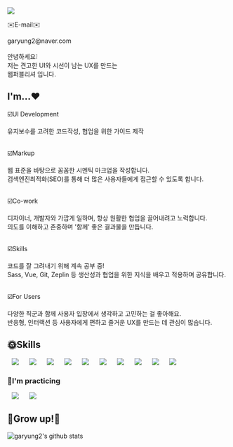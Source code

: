 <img src="https://capsule-render.vercel.app/api?type=waving&amp;height=200&amp;text=Welcome!&amp;fontAlign=80&amp;fontAlignY=40&amp;color=gradient" />
<p>✉️E-mail✉️</p>
<span>garyung2@naver.com</span>
<br/>
<br/>
안녕하세요❕<br/>
저는 견고한 UI와 시선이 남는 UX를 만드는<br/>
웹퍼블리셔 입니다.
<h2>I'm...❤️</h2>
<div>
  <p>☑️UI Development</p>
  <span>유지보수를 고려한 코드작성, 협업을 위한 가이드 제작</span>
  <br/>
  <br/>
  <p>☑️Markup</p>
  <span>
   웹 표준을 바탕으로 꼼꼼한 시멘틱 마크업을 작성합니다.<br/>
   검색엔진최적화(SEO)를 통해 더 많은 사용자들에게 접근할 수 있도록 합니다.
  </span>
  <br/>
  <br/>
  <p>☑️Co-work</p>
  <span>
   디자이너, 개발자와 가깝게 일하며, 항상 원활한 협업을 끌어내려고 노력합니다.<br/>
   의도를 이해하고 존중하며 '함께' 좋은 결과물을 만듭니다.
  </span>
  <br/>
  <br/>
  <p>☑️Skills</p>
  <span>
   코드를 잘 그려내기 위해 계속 공부 중!<br/>
   Sass, Vue, Git, Zeplin 등 생산성과 협업을 위한 지식을 배우고 적용하며 공유합니다.
  </span>
  <br/>
  <br/>
   <p>☑️For Users</p>
  <span>
   다양한 직군과 함께 사용자 입장에서 생각하고 고민하는 걸 좋아해요.<br/>
   반응형, 인터랙션 등 사용자에게 편하고 즐거운 UX를 만드는 데 관심이 많습니다.
  </span>
</div>
<h2>🌞Skills</h2>
<div>
  <img src="https://img.shields.io/badge/HTML5-E34F26?style=flat-square&logo=HTML5&logoColor=white" style="height : auto; margin-left : 10px; margin-right : 10px;"/>
  <img src="https://img.shields.io/badge/CSS3-1572B6?style=flat-square&logo=CSS3&logoColor=white" style="height : auto; margin-left : 10px; margin-right : 10px;"/></a>
  <img src="https://img.shields.io/badge/tailwindcss-06B6D4?style=flat-square&logo=tailwindcss&logoColor=white" style="height : auto; margin-left : 10px; margin-right : 10px;"/></a>
  <img src="https://img.shields.io/badge/sass-CC6699?style=flat-square&logo=sass&logoColor=white" style="height : auto; margin-left : 10px; margin-right : 10px;"/></a>
  <img src="https://img.shields.io/badge/postcss-DD3A0A?style=flat-square&logo=postcss&logoColor=white" style="height : auto; margin-left : 10px; margin-right : 10px;"/></a>
  <img src="https://img.shields.io/badge/bootstrap-7952B3?style=flat-square&logo=bootstrap&logoColor=white" style="height : auto; margin-left : 10px; margin-right : 10px;"/></a>
  <img src="https://img.shields.io/badge/javascript-F7DF1E?style=flat-square&logo=javascript&logoColor=white" style="height : auto; margin-left : 10px; margin-right : 10px;"/></a>
  <img src="https://img.shields.io/badge/jquery-0769AD?style=flat-square&logo=jquery&logoColor=white" style="height : auto; margin-left : 10px; margin-right : 10px;"/></a>
  <img src="https://img.shields.io/badge/php-777BB4?style=flat-square&logo=php&logoColor=white" style="height : auto; margin-left : 10px; margin-right : 10px;"/></a>
  <img src="https://img.shields.io/badge/phpmyadmin-6C78AF?style=flat-square&logo=phpmyadmin&logoColor=white" style="height : auto; margin-left : 10px; margin-right : 10px;"/></a>
 </div>
 
<h3>👀I'm practicing</h3>
<div>
  <img src="https://img.shields.io/badge/vue.js-4FC08D?style=flat-square&logo=vue.js&logoColor=white" style="height : auto; margin-left : 10px; margin-right : 10px;"/></a>
  <img src="https://img.shields.io/badge/react-61DAFB?style=flat-square&logo=react&logoColor=white" style="height : auto; margin-left : 10px; margin-right : 10px;"/></a>
</div>

<h2>🌿Grow up!🌿</h2>


![garyung2's github stats](https://github-readme-stats.vercel.app/api?username=garyung2&show_icons=true)
